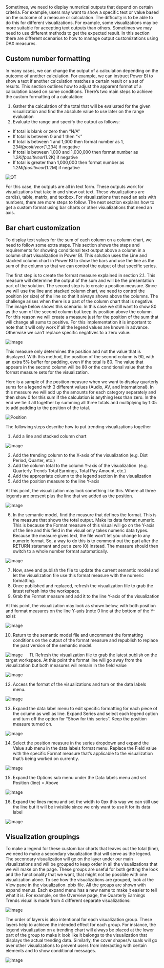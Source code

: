 Sometimes, we need to display numerical outputs that depend on certain criteria. For example, users may want to show a specific text or value based on the outcome of a measure or calculation. The difficulty is to be able to do this for different visualizations. For example, some visualizations may be more suitable for accepting text outputs than others. Sometimes we may need to use different methods to get the expected result. In this section there are different scenarios to how to manage output customizations using DAX measures.

## Custom number formatting
In many cases, we can change the output of a calculation depending on the outcome of another calculation. For example, we can instruct Power BI to show a text if another calculation matches a certain result or a set of results. This section outlines how to adjust the apparent format of a calculation based on some conditions. There’s two main steps to achieve the custom formatting of a calculation:
1. Gather the calculation of the total that will be evaluated for the given visualization and find the absolute value to use later on the range evaluation
2. Evaluate the range and specify the output as follows:
* If total is blank or zero then “N/A”
* If total is between 0 and 1 then “<”
* If total is between 1 and 1,000 then format number as $1,234 if positive or ($1,234) if negative
* If total is between 1,000 and 1,000,000 then format number as $1.2K if positive or ($1.2K) if negative
* If total is greater than 1,000,000 then format number as $1.2M if positive or ($1.2M) if negative

![QT](https://github.com/anusiner92/powerbicustomformat/assets/54285571/e10415b9-4208-45f7-8f57-e5b2ce371fa2)

For this case, the outputs are all in text form. These outputs work for visualizations that take in and show out text. These visualizations are card(s), table, matrix, and textbox. For visualizations that need an axis with numbers, there are more steps to follow. The next section explains how to get a custom format using bar charts or other visualizations that need an axis.

## Bar chart customization

To display text values for the sum of each column on a column chart, we need to follow some extra steps. This section shows the steps and requirements for showing conditional text output above a column in a column chart visualization in Power BI. This solution uses the Line and stacked column chart in Power BI to show the bars and use the line as the sum of the column so that we can control the output of that specific series.

The first step is to create the format measure explained in section 2.1. This measure will determine the output of the sum and will be the presentation part of the solution. The second step is to create a position measure. Since we will use the line and stacked column chart, we need to control the position (or size) of the line so that it always shows above the columns. The challenge arises when there is a part of the column chart that is negative. The image below shows this scenario. In this case we still want to show 80 as the sum of the second column but keep its position above the column. For this reason we will create a measure just for the position of the sum that will change all sums to positive. For this implementation it is important to note that it will only work if all the legend values are known in advance. Otherwise we can’t replace specific negatives to a zero value.

![image](https://github.com/anusiner92/powerbicustomformat/assets/54285571/b0d80a4b-b5ed-4db9-a074-a562c46c3ecb)

This measure only determines the position and not the value that is displayed. With this method, the position of the second column is 90, with an extra 5% buffer for padding, even if the total is 80. The value that appears in the second column will be 80 or the conditional value that the format measure sets for the visualization.

Here is a sample of the position measure when we want to display quarterly sums for a legend with 3 different values (Audio, AV, and International). In this measure we will add up the amounts for each category separately and then show 0 for this sum if the calculation is anything less than zero. In the end we tie it all together by summing all three totals and multiplying by 1.05 to add padding to the position of the total.

![Position](https://github.com/anusiner92/powerbicustomformat/assets/54285571/56835dc8-5061-472b-b4b5-857f77e9f8bc)

The following steps describe how to put trending visualizations together

1. Add a line and stacked column chart

![image](https://github.com/anusiner92/powerbicustomformat/assets/54285571/d5dab537-4cc5-4130-aead-844abd705178)

2. Add the trending column to the X-axis of the visualization (e.g. Dist Period, Quarter, etc.)
3. Add the column total to the column Y-axis of the visualization. (e.g. Quarterly Trends Total Earnings, Total Pay Amount, etc.)
4. Add the appropriate column to the legend section in the visualization
5. Add the position measure to the line Y-axis

At this point, the visualization may look something like this. Where all three legends are present plus the line that we added as the position.

![image](https://github.com/anusiner92/powerbicustomformat/assets/54285571/4d008349-6d54-48d3-9375-87646c322229)


6. In the semantic model, find the measure that defines the format. This is the measure that shows the total output. Make its data format numeric. This is because the Format measure of this visual will go on the Y-axis of the line and this field in the visual only takes numeric data types. Because the measure gives text, the file won’t let you change to any numeric format. So, a way to do this is to comment out the part after the RETURN statement and put a zero (0) instead. The measure should then switch to a whole number format automatically.

![image](https://github.com/anusiner92/powerbicustomformat/assets/54285571/703aaf8e-96e5-489f-ba16-7993ae1cf33a)

7. Now, save and publish the file to update the current semantic model and let the visualization file use this format measure with the numeric formatting.
8. Once published and replaced, refresh the visualization file to grab the latest refresh into the workspace.
9. Grab the Format measure and add it to the line Y-axis of the visualization

At this point, the visualization may look as shown below, with both position and format measures on the line Y-axis (note 0 line at the bottom of the Y-axis):

![image](https://github.com/anusiner92/powerbicustomformat/assets/54285571/f907c720-08d8-44f0-8982-1e2ceac0aa0f)

10. Return to the semantic model file and uncomment the formatting conditions on the output of the format measure and republish to replace the past version of the semantic model.

![image](https://github.com/anusiner92/powerbicustomformat/assets/54285571/6668ae3e-e208-4e05-9080-b7e95558f1f5)
 
11. Refresh the visualization file to grab the latest publish on the target workspace. At this point the format line will go away from the visualization but both measures will remain in the field value

![image](https://github.com/anusiner92/powerbicustomformat/assets/54285571/dd8e4e1b-8882-481a-91f1-4c3d7eabc17a)

12. Access the format of the visualizations and turn on the data labels menu. 

![image](https://github.com/anusiner92/powerbicustomformat/assets/54285571/ffb2067e-a7da-40fc-aa00-fb26ccf84cce)

13. Expand the data label menu to edit specific formatting for each piece of the column as well as line. Expand Series and select each legend option and turn off the option for “Show for this series”. Keep the position measure turned on.

![image](https://github.com/anusiner92/powerbicustomformat/assets/54285571/e7b9f28b-5295-41de-9eab-c3f5048e2519)
           
14. Select the position measure in the series dropdown and expand the Value sub menu in the data labels format menu. Replace the Field value with the specific Format measure that’s applicable to the visualization that’s being worked on currently.
        
![image](https://github.com/anusiner92/powerbicustomformat/assets/54285571/b599b3bb-868f-4f8f-84ad-42f1e455690b)

15. Expand the Options sub menu under the Data labels menu and set Position (line) = Above 

![image](https://github.com/anusiner92/powerbicustomformat/assets/54285571/2517d5ab-51d4-4e1f-97c9-686f7e698fe9)

16. Expand the lines menu and set the width to 0px this way we can still use the line but it will be invisible since we only want to use it for its data label 

![image](https://github.com/anusiner92/powerbicustomformat/assets/54285571/71c90b46-ed72-4fd7-a658-4f9ffd92014d)

## Visualization groupings
To make a legend for these custom bar charts that leaves out the total (line), we need to make a secondary visualization that will serve as the legend. The secondary visualization will go on the layer under our main visualizations and will be grouped to keep order in all the visualizations that we will make on the page. These groups are useful for both getting the look and the functionality that we want, that might not be possible with one visualization alone. To see how the visualizations are grouped, look at the View pane in the visualization .pbix file. All the groups are shown with expand menus. Each expand menu has a new name to make it easier to tell what it is. For example, on the Overview page, the Quarterly Earnings Trends visual is made from 4 different separate visualizations:

![image](https://github.com/anusiner92/powerbicustomformat/assets/54285571/f9b14d77-ceec-48f4-98ab-3493b76f9d95)

The order of layers is also intentional for each visualization group. These layers help to achieve the intended effect for each group. For instance, the legend visualization on a trending chart will always be placed at the lower part of the group to make it look like it belongs to the visualization that displays the actual trending data. Similarly, the cover shapes/visuals will go over other visualizations to prevent users from interacting with certain elements and to show conditional messages.

![image](https://github.com/anusiner92/powerbicustomformat/assets/54285571/c6cd63fe-fef4-4282-bf60-77a7945f00a9)
